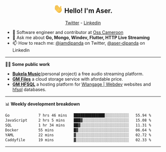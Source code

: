 <h2 align="center"> <img src="https://github.com/gabriel-TheCode/gabriel-TheCode/blob/master/gifs/Hi.gif" width="30px"> Hello! I'm Aser.</h2>
<p align="center">
  <a href="https://twitter.com/iamdipanda">Twitter</a> - 
  <a href="https://www.linkedin.com/in/aser-dipanda/">Linkedin</a>
</p>


- 🔭 Software engineer and contributor at [Oss Cameroon](https://github.com/osscameroon)
- 💬 Ask me about **Go, Mongo, Windev, Flutter, HTTP Live Streaming**
- 📫 How to reach me: [@iamdipanda](https://twitter.com/iamdipanda) on Twitter, [@aser-dipanda](https://www.linkedin.com/in/aser-dipanda/) on Linkedin

-------

👨‍💻 **Some public work**

- **[Bukela Music](https://music.bukela.co)**(personal project) a free audio streaming platform. 
- **[GM Files](https://gamesmania.io)** a cloud storage service with afordable price.
- **[GM HFSQL](https://gamesmania.io)** a hosting platform for [Wlangage | Webdev](https://pcsoft.fr/webdev/index.html) websites and [hfsql](https://pcsoft.fr/accueilpub/hfsql.htm) databases.
-------

📊 **Weekly development breakdown**

<!--START_SECTION:waka-->

```text
Go             7 hrs 46 mins   ██████████████░░░░░░░░░░░   55.94 %
JavaScript     2 hrs 5 mins    ███▓░░░░░░░░░░░░░░░░░░░░░   15.08 %
SQL            1 hr 34 mins    ██▓░░░░░░░░░░░░░░░░░░░░░░   11.31 %
Docker         55 mins         █▓░░░░░░░░░░░░░░░░░░░░░░░   06.64 %
YAML           22 mins         ▓░░░░░░░░░░░░░░░░░░░░░░░░   02.72 %
Caddyfile      19 mins         ▓░░░░░░░░░░░░░░░░░░░░░░░░   02.33 %
```

<!--END_SECTION:waka-->

-------
